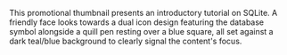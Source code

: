 This promotional thumbnail presents an introductory tutorial on SQLite. A friendly face looks towards a dual icon design featuring the database symbol alongside a quill pen resting over a blue square, all set against a dark teal/blue background to clearly signal the content's focus.